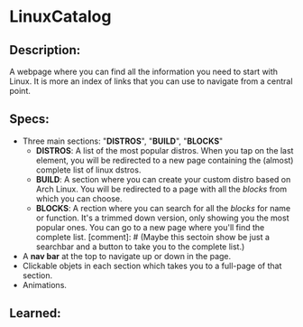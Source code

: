 # LinuxCatalog

## Description:
A webpage where you can find all the information you need to start with Linux. It is more an index of links that you can use to navigate from a central point.

## Specs:
- Three main sections: "**DISTROS**", "**BUILD**", "**BLOCKS**"
  - **DISTROS**: A list of the most popular distros. When you tap on the last element, you will be redirected to a new page containing the (almost) complete list of linux dstros.
  - **BUILD**: A section where you can create your custom distro based on Arch Linux. You will be redirected to a page with all the _blocks_ from which you can choose.
  - **BLOCKS**: A rection where you can search for all the _blocks_ for name or function. It's a trimmed down version, only showing you the most popular ones. You can go to a new page where you'll find the complete list. [comment]: # (Maybe this sectoin show be just a searchbar and a button to take you to the complete list.)
-  A **nav bar** at the top to navigate up or down in the page.
- Clickable objets in each section which takes you to a full-page of that section.
- Animations.

## Learned:
